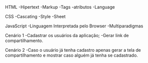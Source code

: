 HTML
-Hipertext -Markup -Tags -atributos -Language

CSS
-Cascating -Style -Sheet

JavaScript
-Linguagem Interpretada pelo Browser -Multiparadigmas

Cenário 1
-Cadastrar os usuários da aplicação; -Gerar link de compartilhamento.

Cenário 2
-Caso o usuário já tenha cadastro apenas gerar a tela de compartilhamento e mostrar caso alguém já tenha se cadastrado.